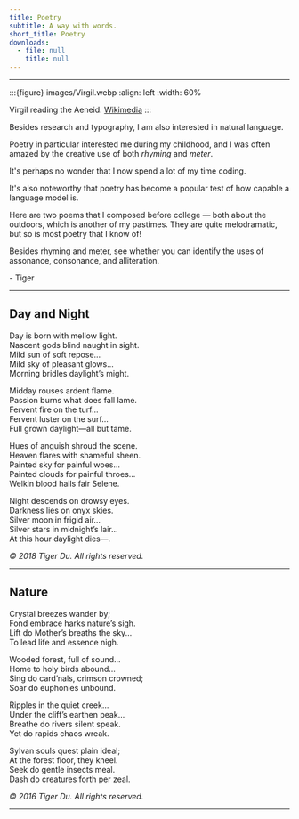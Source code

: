 ```yaml
---
title: Poetry
subtitle: A way with words.
short_title: Poetry
downloads:
  - file: null
    title: null
---
```


---

:::{figure} images/Virgil.webp
:align: left
:width: 60%

Virgil reading the Aeneid. [Wikimedia](https://commons.wikimedia.org/wiki/File:Virgil_Reading_the_Aeneid.jpg)
:::

Besides research and typography, I am also interested in natural language.

Poetry in particular interested me during my childhood, and I was often amazed by the creative use of both _rhyming_ and _meter_.

It's perhaps no wonder that I now spend a lot of my time coding.

It's also noteworthy that poetry has become a popular test of how capable a language model is.

Here are two poems that I composed before college — both about the outdoors, which is another of my pastimes. They are quite melodramatic, but so is most poetry that I know of!

Besides rhyming and meter, see whether you can identify the uses of assonance, consonance, and alliteration.

\- Tiger

---

## Day and Night

Day is born with mellow light. \
Nascent gods blind naught in sight. \
Mild sun of soft repose... \
Mild sky of pleasant glows... \
Morning bridles daylight’s might.

Midday rouses ardent flame. \
Passion burns what does fall lame. \
Fervent fire on the turf... \
Fervent luster on the surf... \
Full grown daylight—all but tame.

Hues of anguish shroud the scene. \
Heaven flares with shameful sheen. \
Painted sky for painful woes... \
Painted clouds for painful throes... \
Welkin blood hails fair Selene.

Night descends on drowsy eyes. \
Darkness lies on onyx skies. \
Silver moon in frigid air... \
Silver stars in midnight’s lair... \
At this hour daylight dies—.

_© 2018 Tiger Du. All rights reserved._

---

## Nature

Crystal breezes wander by; \
Fond embrace harks nature’s sigh. \
Lift do Mother’s breaths the sky... \
To lead life and essence nigh.

Wooded forest, full of sound... \
Home to holy birds abound... \
Sing do card’nals, crimson crowned; \
Soar do euphonies unbound.

Ripples in the quiet creek... \
Under the cliff’s earthen peak... \
Breathe do rivers silent speak. \
Yet do rapids chaos wreak.

Sylvan souls quest plain ideal; \
At the forest floor, they kneel. \
Seek do gentle insects meal. \
Dash do creatures forth per zeal.

_© 2016 Tiger Du. All rights reserved._

---
